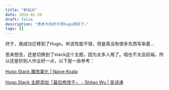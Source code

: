 ```yaml
---
title: "新站点"
date: 2024-02-28
draft: false
description: "费老大劲终于把hugo搭好了~"
tags: []
---
```

终于，我成功迁移到了Hugo。听说性能不错，但是真没有很多东西写来着...

思来想去，还是切换到了stack这个主题，因为太多人用了。咱也不太会前端，所以还是抄别人作业好一点，以下是一些参考：

[Hugo Stack 魔改美化 | Naive Koala](https://www.xalaok.top/post/stack-modify/)

[Hugo Stack 主题添加「最后修改于」 - Shitao Wu | 吴诗涛](https://shitao5.org/posts/hugo-stack/)